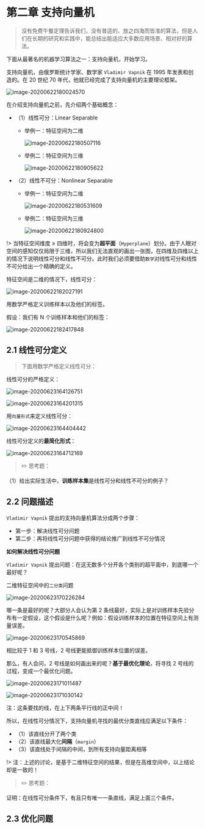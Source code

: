 # 第二章 支持向量机

> 没有免费午餐定理告诉我们，没有普适的、放之四海而皆准的算法，但是人们在长期的研究和实践中，能总结出能适应大多数应用场景、相对好的算法。

下面从最著名的机器学习算法之一：支持向量机，开始学习。

支持向量机，由俄罗斯统计学家、数学家 `Vladimir Vapnik` 在 1995 年发表和创造的。在 20 世纪 70 年代，他就已经完成了支持向量机的主要理论框架。

![image-20200622180024570](https://gitee.com/wugenqiang/PictureBed/raw/master/NoteBook/20200622180025.png)

在介绍支持向量机之前，先介绍两个基础概念：

* （1）线性可分：Linear Separable

  * 举例一：特征空间为二维

    ![image-20200622180507116](https://gitee.com/wugenqiang/PictureBed/raw/master/NoteBook/20200622180508.png)

  * 举例二：特征空间为三维

    ![image-20200622180905622](https://gitee.com/wugenqiang/PictureBed/raw/master/NoteBook/20200622180906.png)

* （2）线性不可分：Nonlinear Separable 

  * 举例一：特征空间为二维

    ![image-20200622180531609](https://gitee.com/wugenqiang/PictureBed/raw/master/NoteBook/20200622180532.png)

  * 举例二：特征空间为三维

    ![image-20200622180924800](https://gitee.com/wugenqiang/PictureBed/raw/master/NoteBook/20200622180925.png)



!> 当特征空间维度 $\geq$ 四维时，将会变为**超平面**（`Hyperplane`）划分。由于人眼对空间的感知仅仅局限于三维，所以我们无法直观的画出一张图，在四维及四维以上的情况下说明线性可分和线性不可分。此时我们必须要借助`数学`对线性可分和线性不可分给出一个精确的定义。

特征空间是二维的情况下，线性可分：

![image-20200622182027191](https://gitee.com/wugenqiang/PictureBed/raw/master/NoteBook/20200622182028.png)

用数学严格定义训练样本以及他们的标签。

假设：我们有 N 个训练样本和他们的标签：

![image-20200622182417848](https://gitee.com/wugenqiang/PictureBed/raw/master/NoteBook/20200622182418.png)



## 2.1 线性可分定义

> 下面用数学严格定义线性可分：

线性可分的严格定义：

![image-20200623164126751](https://gitee.com/wugenqiang/PictureBed/raw/master/NoteBook/20200623164137.png)

![image-20200623164201315](https://gitee.com/wugenqiang/PictureBed/raw/master/NoteBook/20200623164202.png)

用`向量形式`来定义线性可分：

![image-20200623164404442](https://gitee.com/wugenqiang/PictureBed/raw/master/NoteBook/20200623164405.png)

线性可分定义的**最简化形式**：

![image-20200623164712169](https://gitee.com/wugenqiang/PictureBed/raw/master/NoteBook/20200623164713.png)

> ✏️ 思考题：

（1）给出实际生活中，**训练样本集**是线性可分和线性不可分的例子？



## 2.2 问题描述

 `Vladimir Vapnik`  提出的支持向量机算法分成两个步骤：

* 第一步：解决线性可分问题
* 第二步：再将线性可分问题中获得的结论推广到线性不可分情况

**如何解决线性可分问题**

 `Vladimir Vapnik`  提出问题：在这无数多个分开各个类别的超平面中，到底哪一个最好呢？

二维特征空间中的`二分类`问题

![image-20200623170226284](https://gitee.com/wugenqiang/PictureBed/raw/master/NoteBook/20200623170227.png)

哪一条是最好的呢？大部分人会认为第 2 条线最好，实际上是对训练样本先验分布有一定假设，这个假设是什么呢？例如：假设训练样本的位置在特征空间上有测量误差。

![image-20200623170545869](https://gitee.com/wugenqiang/PictureBed/raw/master/NoteBook/20200623170547.png)

相比较于 1 和 3 号线，2 号线更能抵御训练样本位置的误差。

那么，有人会问，2 号线是如何画出来的呢？**基于最优化理论**，将寻找 2 号线的过程，变成一个最优化问题。

![image-20200623171011487](https://gitee.com/wugenqiang/PictureBed/raw/master/NoteBook/20200623171012.png)

![image-20200623171030142](https://gitee.com/wugenqiang/PictureBed/raw/master/NoteBook/20200623171031.png)

注：这条要找的线，在上下两条平行线的正中间！

所以，在线性可分情况下，支持向量机寻找的最优分类直线应满足以下条件：

* （1）该直线分开了两个类
* （2）该直线最大化**间隔**（`margin`）
* （3）该直线处于间隔的中间，到所有支持向量距离相等

!> 注：上述的讨论，是基于二维特征空间的结果，但是在高维空间中，以上结论却是一致的！

> ✏️ 思考题：

证明：在线性可分条件下，有且只有唯一一条直线，满足上面三个条件。

## 2.3 优化问题



